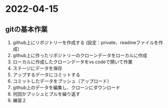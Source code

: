 # 2022-04-15
## gitの基本作業
1. github上にリポジトリーを作成する
(設定：private、readmeファイルを作成）
2. github上に作ったリポジトリーのクローンデータをローカルに作成
3. ローカルに作成したクローンデータをvs codeで開いて作業
4. ステージにデータを保存
5. アップするデータにコミットする
6. コミットしたデータをプッシュ（アップロード）
7. github上のデータを編集し、クローンにダウンロード
8. 何回かプッシュとプルを繰り返す
9. 練習２
